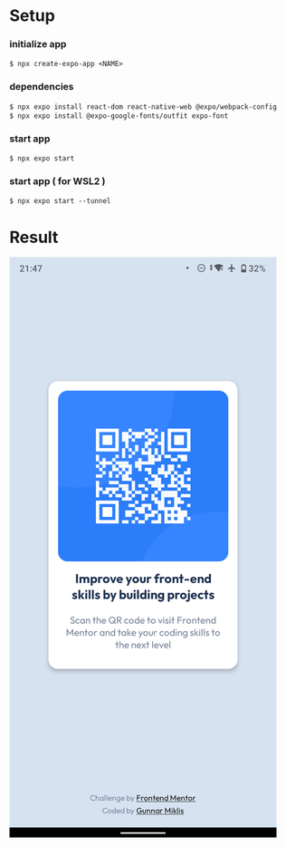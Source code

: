 # Setup

### initialize app
```
$ npx create-expo-app <NAME>
```

### dependencies
```
$ npx expo install react-dom react-native-web @expo/webpack-config
$ npx expo install @expo-google-fonts/outfit expo-font
```

### start app
```
$ npx expo start
```

### start app ( for WSL2 )
```
$ npx expo start --tunnel
```

# Result
![Screenshot](Screenshot_20230709-214738.png)